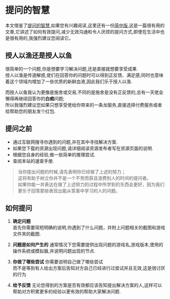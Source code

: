 # 提问的智慧

本文借鉴了[提问的智慧](http://www.catb.org/~esr/faqs/smart-questions.html),如果您有兴趣阅读,这里还有一份[简中版](https://lug.ustc.edu.cn/wiki/doc/smart-questions/),这是一篇很有用的文章,它讲述了如何有效提问,减少无效沟通和令人厌烦的提问方式,即使在生活中也是很有用的,我强烈建议您阅读它。


## 授人以渔还是授人以鱼
很简单的一个问题,你是想要学习解决问题,还是直接就想要享受成果.  
授人以渔是传道解惑,佬们在回答你的问题时可以得到正反馈、满足感;同时也意味着这个领域内增加了一些优质的新鲜血液,因此我们乐于授人以渔.  


而授人以鱼我认为更像是施舍或交易,不同的是施舍是没有正反馈的,总有一天佬会懒得再继续回答你的**白痴**问题;  
所以我强烈建议您如果只想享受佬给你带来的一条龙服务,直接选择付费服务或者给帮助您的朋友发个红包.  

## 提问之前
- 通过互联网搜寻你遇到的问题,并在其中寻找解决方案.  
- 如果您下载的资源出现问题,请详细阅读资源发布者写在资源页面的说明.  
- 根据您自身的经验,做一些简单的推理尝试.  
- 查阅本站的速查手册.


>当你提出问题的时候,请先表明你已经做了上述的努力；  
这将有助于树立你并不是一个不劳而获且浪费别人的时间的提问者。  
如果你能一并表达在做了上述努力的过程中所学到的东西会更好，因为我们更乐于回答那些表现出能从答案中学习的人的问题。

## 如何提问

1. **确定问题**  
首先你需要简短明确的说明,你遇到了什么问题，并附上问题相关的截图和游戏文件夹的截图.

2. **问题是如何产生的**
通常情况下您需要提供出现问题的游戏名,游戏版本,使用的操作系统或模拟器,并说明问题出现的节点.

3. **你做了哪些尝试**
你需要说明自己做了哪些尝试  
而不是等到有人给出方案后告知对方自己已经进行过尝试并且无效,这是很讨厌的行为  

4. **给予反馈**
无论您得到的方案是否有效都应该告知提出解决方案的人,这样可以帮助对方积累更多的经验以更有效的帮助大家解决问题.
